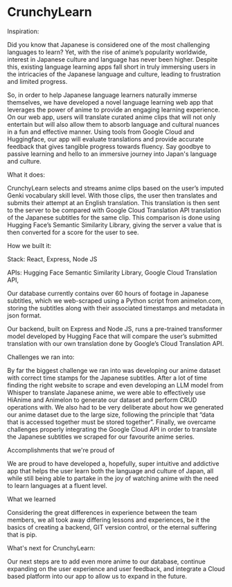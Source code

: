# CrunchyLearn
 
Inspiration:

Did you know that Japanese is considered one of the most challenging languages to learn? Yet, with the rise of anime’s popularity worldwide, interest in Japanese culture and language has never been higher. Despite this, existing language learning apps fall short in truly immersing users in the intricacies of the Japanese language and culture, leading to frustration and limited progress.

So, in order to help Japanese language learners naturally immerse themselves, we have developed a novel language learning web app that leverages the power of anime to provide an engaging learning experience. On our web app, users will translate curated anime clips that will not only entertain but will also allow them to absorb language and cultural nuances in a fun and effective manner. Using tools from Google Cloud and Huggingface, our app will evaluate translations and provide accurate feedback that gives tangible progress towards fluency. Say goodbye to passive learning and hello to an immersive journey into Japan's language and culture.

What it does:

CrunchyLearn selects and streams anime clips based on the user’s imputed Genki vocabulary skill level. With those clips, the user then translates and submits their attempt at an English translation. This translation is then sent to the server to be compared with Google Cloud Translation API translation of the Japanese subtitles for the same clip. This comparison is done using Hugging Face’s Semantic Similarity Library, giving the server a value that is then converted for a score for the user to see.

How we built it:

Stack: React, Express, Node JS

APIs: Hugging Face Semantic Similarity Library, Google Cloud Translation API, 

Our database currently contains over 60 hours of footage in Japanese subtitles, which we web-scraped using a Python script from animelon.com, storing the subtitles along with their associated timestamps and metadata in json format. 

Our backend, built on Express and Node JS, runs a pre-trained transformer model developed by Hugging Face that will compare the user’s submitted translation with our own translation done by Google’s Cloud Translation API.

Challenges we ran into:

By far the biggest challenge we ran into was developing our anime dataset with correct time stamps for the Japanese subtitles. After a lot of time finding the right website to scrape and even developing an LLM model from Whisper to translate Japanese anime, we were able to effectively use HiAnime and Animelon to generate our dataset and perform CRUD operations with. We also had to be very deliberate about how we generated our anime dataset due to the large size, following the principle that “data that is accessed together must be stored together”. Finally, we overcame challenges properly integrating the Google Cloud API in order to translate the Japanese subtitles we scraped for our favourite anime series.

Accomplishments that we're proud of

We are proud to have developed a, hopefully, super intuitive and addictive app that helps the user learn both the language and culture of Japan, all while still being able to partake in the joy of watching anime with the need to learn languages at a fluent level.

What we learned

Considering the great differences in experience between the team members, we all took away differing lessons and experiences, be it the basics of creating a backend, GIT version control, or the eternal suffering that is pip.

What's next for CrunchyLearn:

Our next steps are to add even more anime to our database, continue expanding on the user experience and user feedback, and integrate a Cloud based platform into our app to allow us to expand in the future.
